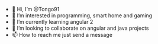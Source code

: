 - 👋 Hi, I’m @Tongo91
- 👀 I’m interested in programming, smart home and gaming
- 🌱 I’m currently learning angular 2
- 💞️ I’m looking to collaborate on angular and java projects
- 📫 How to reach me just send a message

<!---
Tongo91/Tongo91 is a ✨ special ✨ repository because its `README.md` (this file) appears on your GitHub profile.
You can click the Preview link to take a look at your changes.
--->
